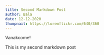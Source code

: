 ```yaml
---
title: Second Markdown Post
author: Bala
date: 12-12-2020
thumpnail: https://loremflickr.com/640/360
---
```


Vanakcome!

This is my second markdown post